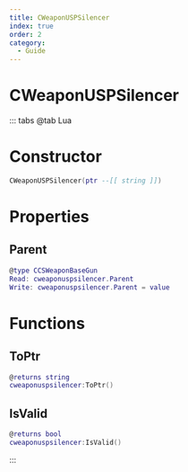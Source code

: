 ```yaml
---
title: CWeaponUSPSilencer
index: true
order: 2
category:
  - Guide
---
```


# CWeaponUSPSilencer

::: tabs
@tab Lua
# Constructor
```lua
CWeaponUSPSilencer(ptr --[[ string ]])
```
# Properties
## Parent 
```lua
@type CCSWeaponBaseGun
Read: cweaponuspsilencer.Parent
Write: cweaponuspsilencer.Parent = value
```
# Functions
## ToPtr
```lua
@returns string
cweaponuspsilencer:ToPtr()
```
## IsValid
```lua
@returns bool
cweaponuspsilencer:IsValid()
```

:::